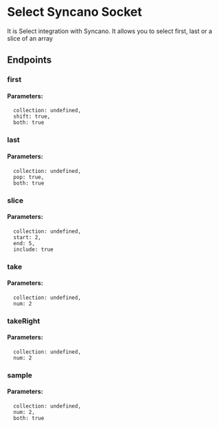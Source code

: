 # Select Syncano Socket

It is Select integration with Syncano. It allows you to select first, last or a slice of an array

## Endpoints

### first

#### Parameters:

      collection: undefined,
      shift: true,
      both: true


### last

#### Parameters:

      collection: undefined,
      pop: true,
      both: true


### slice

#### Parameters:

      collection: undefined,
      start: 2,
      end: 5,
      include: true


### take

#### Parameters:

      collection: undefined,
      num: 2


### takeRight

#### Parameters:

      collection: undefined,
      num: 2


### sample

#### Parameters:

      collection: undefined,
      num: 2,
      both: true

